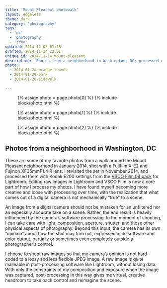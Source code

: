 ```yaml
---
title: 'Mount Pleasant photowalk'
layout: edgeless
theme: dark
category: 'photography'
tags:
  - 'dc'
  - 'photography'
  - 'tree'
updated: 2014-12-05 01:28
drafted: 2014-11-14 22:01
unique_id: 2014-11-14:mount-pleasant
description: 'Photos from a neighborhood in Washington, DC; processed with VSCO Film 04.'
photo:
  - 2014-01-20-orange-leaves
  - 2014-01-20-bark
  - 2014-01-20-sidewalk

---
```


<figure class="image--wide">
  {% assign photo = page.photo[0] %}
  {% include block/photo.html %}
</figure>

<figure class="image--wide">
  {% assign photo = page.photo[1] %}
  {% include block/photo.html %}
</figure>

<figure class="image--wide">
  {% assign photo = page.photo[2] %}
  {% include block/photo.html %}
</figure>

<section class="essay">
<h2>Photos from a neighborhood in Washington, DC</h2>
<p>These are some of my favorite photos from a walk around the Mount Pleasant neighborhood in January 2014, shot with a Fujifilm X-E2 and Fujinon XF35mmF1.4 R lens. I revisited the set in <time datetime="2014-11-14">November 2014</time>, and processed them with Kodak E200 settings from the <a href="http://vsco.co/film/04/lightroom">VSCO Film 04 pack</a> for Lightroom. Editing raw images in Lightroom and VSCO Film is now a core part of how I process my photos. I have found myself becoming more creative and loose with processing over time, with the realization that what comes out of a digital camera is not mechanically “true” to a scene.</p>
<p>An image from a digital camera should not be mistaken for an unfiltered nor an especially accurate take on a scene. Rather, the end result is heavily influenced by the camera’s software processing. In the moment of shooting, I can take care with light, composition, aperture, shutter, and those other physical aspects of photography. Beyond this input, the camera has its own “opinion” about how the shot may turn out, expressed in its software and color output, partially or sometimes even completely outside a photographer’s control.</p>
<p>I choose to shoot raw images so that my camera’s opinion is not hard-coded to a lossy and less flexible JPEG image. A raw image is quite malleable in post-processing software like Lightroom, without losing data. With only the constraints of my composition and exposure when the image was captured, post-processing in this way gives me virtual, creative headroom to take back control and reimagine the scene.</p>
</section>
